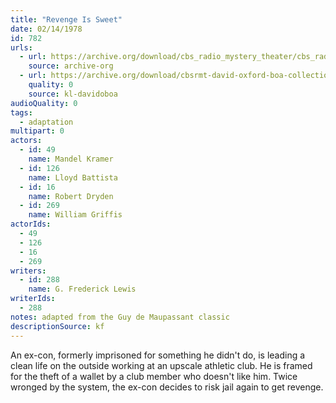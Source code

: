 ```yaml
---
title: "Revenge Is Sweet"
date: 02/14/1978
id: 782
urls: 
  - url: https://archive.org/download/cbs_radio_mystery_theater/cbs_radio_mystery_theater-0751-0800.zip/cbs_radio_mystery_theater-0751-0800%2Fcbsrmt_0782_revenge_is_sweet.mp3
    source: archive-org
  - url: https://archive.org/download/cbsrmt-david-oxford-boa-collection/CBSRMT-780214-0782-Revenge-Is-Sweet-(32-22)-[2007]-{BoA}.mp3
    quality: 0
    source: kl-davidoboa
audioQuality: 0
tags: 
  - adaptation
multipart: 0
actors:  
  - id: 49
    name: Mandel Kramer  
  - id: 126
    name: Lloyd Battista  
  - id: 16
    name: Robert Dryden  
  - id: 269
    name: William Griffis
actorIds:  
  - 49  
  - 126  
  - 16  
  - 269
writers:  
  - id: 288
    name: G. Frederick Lewis
writerIds:  
  - 288
notes: adapted from the Guy de Maupassant classic
descriptionSource: kf
---
```

An ex-con, formerly imprisoned for something he didn't do, is leading a clean life on the outside working at an upscale athletic club. He is framed for the theft of a wallet by a club member who doesn't like him. Twice wronged by the system, the ex-con decides to risk jail again to get revenge.